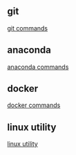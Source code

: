 ## git
[git commands](./git.md)

## anaconda
[anaconda commands](./anaconda.md)

## docker
[docker commands](./docker.md)

## linux utility
[linux utility](./linux-utility.md)
